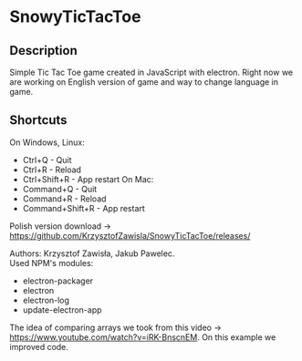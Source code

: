 # SnowyTicTacToe

## Description
Simple Tic Tac Toe game created in JavaScript with electron. Right now we are working on English version of game and way to change language in game.

## Shortcuts
On Windows, Linux:
  - Ctrl+Q - Quit
  - Ctrl+R - Reload
  - Ctrl+Shift+R - App restart
On Mac:
  - Command+Q - Quit
  - Command+R - Reload
  - Command+Shift+R - App restart
  
Polish version download -> https://github.com/KrzysztofZawisla/SnowyTicTacToe/releases/

Authors: Krzysztof Zawisła, Jakub Pawelec.  
Used NPM's modules:  
  - electron-packager  
  - electron  
  - electron-log  
  - update-electron-app  
  
The idea of comparing arrays we took from this video -> https://www.youtube.com/watch?v=iRK-BnscnEM. On this example we improved code.
  
